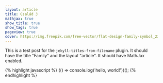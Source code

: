 ```yaml
---
layout: article
title: Család 3
mathjax: true
show_title: true
show_tags: true
pageview: true
cover: https://img.freepik.com/free-vector/flat-design-family-symbol_23-2149282971.jpg?size=626&ext=jpg
---
```


This is a test post for the `jekyll-titles-from-filename` plugin. It should have the title "Family" and the layout "article". It should have MathJax enabled.

{% highlight javascript %}
(() => console.log('hello, world!'))();
{% endhighlight %}
```